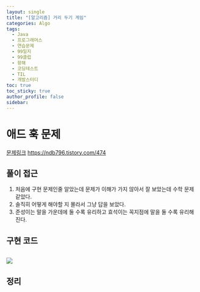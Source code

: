 ```yaml
---
layout: single
title: "[알고리즘] 거리 두기 게임"
categories: Algo
tags:
  - Java
  - 프로그래머스
  - 연습문제
  - 99일지
  - 99클럽
  - 항해
  - 코딩테스트
  - TIL
  - 개발스터디
toc: true
toc_sticky: true
author_profile: false
sidebar:
---
```

# 애드 훅 문제

[문제링크](https://www.acmicpc.net/problem/30052)
https://ndb796.tistory.com/474
## 풀이 접근

1. 처음에 구현 문제인줄 알았는데 문제가 이해가 가지 않아서 잘 보았는데 수학 문제 같았다.
2. 솔직히 어떻게 해야할 지 몰라서 그냥 답을 보았다. 
3. 준성이는 말을 가운데에 둘 수록 유리하고 효석이는 꼭지점에 말을 둘 수록 유리해진다.

## 구현 코드 

```java


```

![](https://i.imgur.com/2pT3YSJ.png)



## 정리


